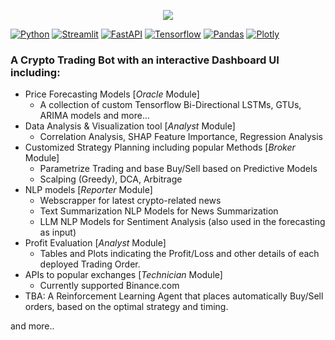 
<div align="center">

[//]: # (  <img src="https://repository-images.githubusercontent.com/648387594/566640d6-e1c4-426d-b2f2-bed885d07e97">)
  <img src="https://repository-images.githubusercontent.com/648387594/3557377e-1c09-45a9-a759-b0d27cf3c501">
</div>

[![Python](https://img.shields.io/badge/python-3.11-yellow)]()
[![Streamlit](https://img.shields.io/badge/streamlit-%201.26-red)]()
[![FastAPI](https://img.shields.io/badge/fastapi-%200.96-blue)]()
[![Tensorflow](https://img.shields.io/badge/tensorflow-%202.12-orange)]()
[![Pandas](https://img.shields.io/badge/pandas-2.0.2-lightgrey)]()
[![Plotly](https://img.shields.io/badge/plotly-5.14.1-green)]()

### A Crypto Trading Bot with an interactive Dashboard UI including:
- Price Forecasting Models [*Oracle* Module]
  - A collection of custom Tensorflow Bi-Directional LSTMs, GTUs, ARIMA models and more...
- Data Analysis &amp; Visualization tool  [*Analyst* Module]
  - Correlation Analysis, SHAP Feature Importance, Regression Analysis
- Customized Strategy Planning including popular Methods  [*Broker* Module]
  - Parametrize Trading and base Buy/Sell based on Predictive Models
  - Scalping (Greedy), DCA, Arbitrage
- NLP models [*Reporter* Module]
  - Webscrapper for latest crypto-related news
  - Text Summarization NLP Models for News Summarization
  - LLM NLP Models for Sentiment Analysis (also used in the forecasting as input)
- Profit Evaluation  [*Analyst* Module]
  - Tables and Plots indicating the Profit/Loss and other details of each deployed Trading Order.
- APIs to popular exchanges [*Technician* Module]
  - Currently supported Binance.com 
- TBA: A Reinforcement Learning Agent that places automatically Buy/Sell orders, based on the optimal strategy and timing.

and more..


